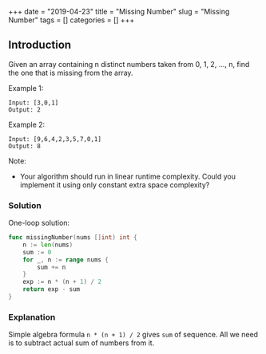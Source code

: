 +++
date = "2019-04-23"
title = "Missing Number"
slug = "Missing Number"
tags = []
categories = []
+++

## Introduction

Given an array containing n distinct numbers taken from 0, 1, 2, ..., n, find the one that is missing from the array.

Example 1:
```
Input: [3,0,1]
Output: 2
```
Example 2:
```
Input: [9,6,4,2,3,5,7,0,1]
Output: 8
```

Note:
* Your algorithm should run in linear runtime complexity. Could you implement it using only constant extra space complexity?


### Solution

One-loop solution:
``` go
func missingNumber(nums []int) int {
    n := len(nums)
    sum := 0
    for _, n := range nums {
        sum += n
    }
    exp := n * (n + 1) / 2
    return exp - sum
}
```

### Explanation

Simple algebra formula `n * (n + 1) / 2` gives `sum` of sequence.
All we need is to subtract actual sum of numbers from it.
